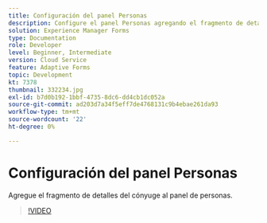 ```yaml
---
title: Configuración del panel Personas
description: Configure el panel Personas agregando el fragmento de detalles del cónyuge.
solution: Experience Manager Forms
type: Documentation
role: Developer
level: Beginner, Intermediate
version: Cloud Service
feature: Adaptive Forms
topic: Development
kt: 7378
thumbnail: 332234.jpg
exl-id: b7d0b192-1bbf-4735-8dc6-dd4cb1dc052a
source-git-commit: ad203d7a34f5eff7de4768131c9b4ebae261da93
workflow-type: tm+mt
source-wordcount: '22'
ht-degree: 0%

---
```


# Configuración del panel Personas

Agregue el fragmento de detalles del cónyuge al panel de personas.

>[!VIDEO](https://video.tv.adobe.com/v/332234?quality=12&learn=on)
